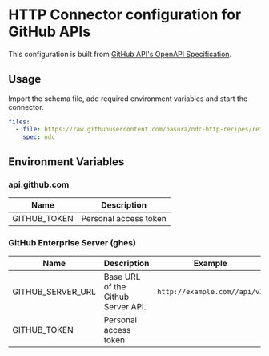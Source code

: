 # HTTP Connector configuration for GitHub APIs

This configuration is built from [GitHub API's OpenAPI Specification](https://github.com/github/rest-api-description).

## Usage

Import the schema file, add required environment variables and start the connector.

```yaml
files:
  - file: https://raw.githubusercontent.com/hasura/ndc-http-recipes/refs/heads/main/recipes/github/schema/api.github.com.json
    spec: ndc
```

## Environment Variables

### api.github.com

| Name         | Description           |
| ------------ | --------------------- |
| GITHUB_TOKEN | Personal access token |

### GitHub Enterprise Server (ghes)

| Name              | Description                        | Example                      |
| ----------------- | ---------------------------------- | ---------------------------- |
| GITHUB_SERVER_URL | Base URL of the Github Server API. | `http://example.com//api/v3` |
| GITHUB_TOKEN      | Personal access token              |                              |
